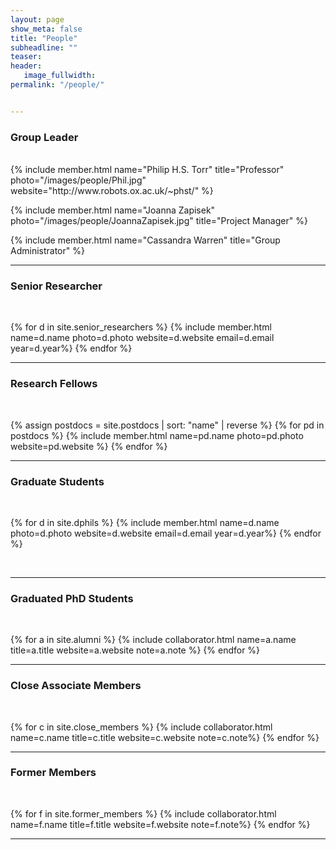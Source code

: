```yaml
---
layout: page
show_meta: false
title: "People"
subheadline: ""
teaser: 
header:
   image_fullwidth: 
permalink: "/people/"


---
```


<div class="row">

<h3 class="section-title">Group Leader</h3>
<br/>
{% include member.html name="Philip H.S. Torr" title="Professor" photo="/images/people/Phil.jpg" website="http://www.robots.ox.ac.uk/~phst/" %}

{% include member.html name="Joanna Zapisek" photo="/images/people/JoannaZapisek.jpg" title="Project Manager" %}

{% include member.html name="Cassandra Warren" title="Group Administrator" %}

<hr/>

<h3 class="medium-12 section-title" >Senior Researcher</h3>
<br/>

{% for d in site.senior_researchers %}
	{% include member.html name=d.name photo=d.photo website=d.website email=d.email year=d.year%}
{% endfor %}


<hr/>

<h3 class="medium-12 section-title">Research Fellows</h3>
<br/>

{% assign postdocs = site.postdocs | sort: "name" | reverse %}
{% for pd in postdocs %}
	{% include member.html name=pd.name photo=pd.photo website=pd.website %}
{% endfor %}



<hr/>

<h3 class="medium-12 section-title">Graduate Students</h3>
<br/>

{% for d in site.dphils %}
	{% include member.html name=d.name photo=d.photo website=d.website email=d.email year=d.year%}
{% endfor %}


<br/>
<hr/>

<h3 class="medium-12 section-title">Graduated PhD Students</h3>
<br/>

{% for a in site.alumni %}
	{% include collaborator.html name=a.name title=a.title website=a.website note=a.note %}
{% endfor %}
<br/>
<hr/>

<h3 class="medium-12 section-title">Close Associate Members</h3>
<br/>

{% for c in site.close_members %}
	{% include collaborator.html name=c.name title=c.title website=c.website note=c.note%}
{% endfor %}
<br/>
<hr/>


<h3 class="medium-12 section-title">Former Members</h3>
<br/>

{% for f in site.former_members %}
	{% include collaborator.html name=f.name title=f.title website=f.website note=f.note%}
{% endfor %}
<br/>
<hr/>
</div>


